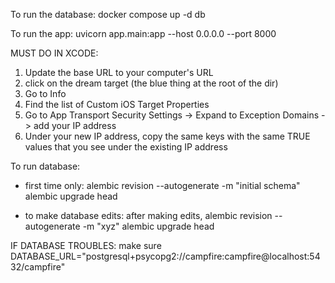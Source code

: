 To run the database:
docker compose up -d db

To run the app:
uvicorn app.main:app --host 0.0.0.0 --port 8000

MUST DO IN XCODE:
1) Update the base URL to your computer's URL
2) click on the dream target (the blue thing at the root of the dir)
3) Go to Info
4) Find the list of Custom iOS Target Properties
5) Go to App Transport Security Settings -> Expand to Exception Domains -> add your IP address
6) Under your new IP address, copy the same keys with the same TRUE values that you see under the existing IP address

To run database:
- first time only:
alembic revision --autogenerate -m "initial schema"
alembic upgrade head

- to make database edits:
after making edits,
alembic revision --autogenerate -m "xyz"
alembic upgrade head

IF DATABASE TROUBLES:
make sure DATABASE_URL="postgresql+psycopg2://campfire:campfire@localhost:5432/campfire"
